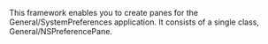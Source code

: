 

This framework enables you to create panes for the General/SystemPreferences application. It consists of a single class, General/NSPreferencePane.